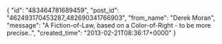  {
   "id": "483464781689459",
   "post_id": "462493170453287_482690341766903",
   "from_name": "Derek Moran",
   "message": "A Fiction-of-Law, based on a Color-of-Right - to be more precise..",
   "created_time": "2013-02-21T08:36:17+0000"
 }
